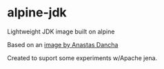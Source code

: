 # alpine-jdk
Lightweight JDK image built on alpine

Based on an [image by Anastas Dancha](https://github.com/anapsix/docker-alpine-java)

Created to suport some experiments w/Apache jena.
